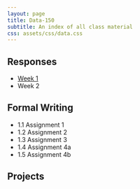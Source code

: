 ```yaml
---
layout: page
title: Data-150
subtitle: An index of all class material
css: assets/css/data.css
---
```


## Responses

<div class = "listR">
   <ul>
      <li><a href = "https://bryanhuffman.github.io/2020-08-25-humble/">Week 1</a>
      <li>Week 2
   </ul>
</div>

## Formal Writing

<div class = "listF">
  <ul>
    <li>1.1 Assignment 1
    <li>1.2 Assignment 2
    <li>1.3 Assignment 3
    <li>1.4 Assignment 4a
    <li>1.5 Assignment 4b
   </ul>
 </div>

## Projects
